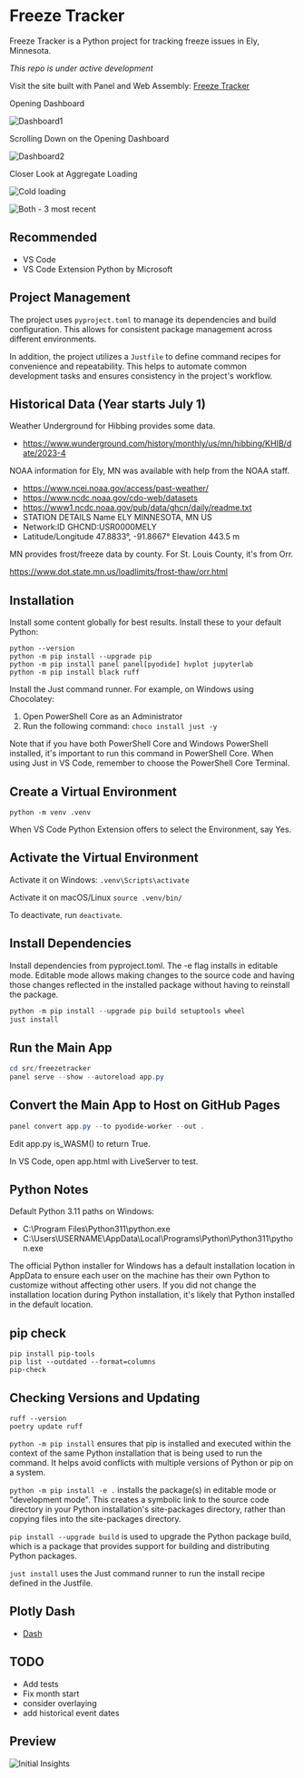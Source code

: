 # Freeze Tracker

Freeze Tracker is a Python project for tracking freeze issues in Ely, Minnesota.

_This repo is under active development_ 

Visit the site built with Panel and Web Assembly: [Freeze Tracker](https://denisecase.github.io/freeze-tracker/src/freezetracker/app.html)

Opening Dashboard

![Dashboard1](images/Dashboard1.PNG)

Scrolling Down on the Opening Dashboard

![Dashboard2](images/Dashboard2.PNG)

Closer Look at Aggregate Loading

![Cold loading](images/Fig1.PNG)

![Both - 3 most recent](images/Fig2.PNG)

## Recommended

- VS Code
- VS Code Extension Python by Microsoft

## Project Management

The project uses `pyproject.toml` to manage its dependencies and build configuration. 
This allows for consistent package management across different environments.

In addition, the project utilizes a `Justfile` to define command recipes 
for convenience and repeatability. 
This helps to automate common development tasks and ensures 
consistency in the project's workflow.

## Historical Data (Year starts July 1)

Weather Underground for Hibbing provides some data.

- https://www.wunderground.com/history/monthly/us/mn/hibbing/KHIB/date/2023-4

NOAA information for Ely, MN was available with help from the NOAA staff.

- https://www.ncei.noaa.gov/access/past-weather/
- https://www.ncdc.noaa.gov/cdo-web/datasets
- https://www1.ncdc.noaa.gov/pub/data/ghcn/daily/readme.txt
- STATION DETAILS Name	ELY MINNESOTA, MN US
- Network:ID	GHCND:USR0000MELY
- Latitude/Longitude	47.8833°, -91.8667° Elevation	443.5 m

MN provides frost/freeze data by county. For St. Louis County, it's from Orr.

https://www.dot.state.mn.us/loadlimits/frost-thaw/orr.html


## Installation

Install some content globally for best results. 
Install these to your default Python:

```shell
python --version
python -m pip install --upgrade pip
python -m pip install panel panel[pyodide] hvplot jupyterlab
python -m pip install black ruff
```

Install the Just command runner. For example, on Windows using Chocolatey:

1. Open PowerShell Core as an Administrator
2. Run the following command: `choco install just -y`

Note that if you have both PowerShell Core and Windows PowerShell installed, 
it's important to run this command in PowerShell Core.
When using Just in VS Code, 
remember to choose the PowerShell Core Terminal.

## Create a Virtual Environment

```shell
python -m venv .venv
```

When VS Code Python Extension offers to select the Environment, say Yes.

## Activate the Virtual Environment

Activate it on Windows: `.venv\Scripts\activate`

Activate it on macOS/Linux `source .venv/bin/`

To deactivate, run `deactivate`.

## Install Dependencies

Install dependencies from pyproject.toml. The -e flag installs in editable mode.
Editable mode allows making changes to the source code and having those changes
reflected in the installed package without having to reinstall the package.

```powershell
python -m pip install --upgrade pip build setuptools wheel 
just install
```

## Run the Main App

```powershell
cd src/freezetracker
panel serve --show --autoreload app.py
```

## Convert the Main App to Host on GitHub Pages

```powershell
panel convert app.py --to pyodide-worker --out .
```

Edit app.py is_WASM() to return True.

In VS Code, open app.html with LiveServer to test.

## Python Notes 

Default Python 3.11 paths on Windows:

- C:\Program Files\Python311\python.exe
- C:\Users\USERNAME\AppData\Local\Programs\Python\Python311\python.exe

The official Python installer for Windows 
has a default installation location in AppData to ensure each user 
on the machine has their own Python to customize without affecting other users.
If you did not change the installation location during Python installation, 
it's likely that Python installed in the default location.

## pip check

```
pip install pip-tools
pip list --outdated --format=columns
pip-check
```



## Checking Versions and Updating

```
ruff --version
poetry update ruff
```

`python -m pip install`  ensures that pip is installed 
and executed within the context of the same Python installation 
that is being used to run the command. 
It helps avoid conflicts with multiple versions of 
Python or pip on a system.

`python -m pip install -e .` installs the package(s) in 
editable mode or "development mode". 
This creates a symbolic link to the source code directory in your 
Python installation's site-packages directory, rather than copying files 
into the site-packages directory.

`pip install --upgrade build` is used to upgrade the Python package build, 
which is a package that provides support for building and 
distributing Python packages.

`just install` uses the Just command runner to run the install recipe defined
in the Justfile. 

## Plotly Dash

- [Dash](https://dash.plotly.com/)


## TODO

- Add tests
- Fix month start
- consider overlaying
- add historical event dates

## Preview

![Initial Insights](images/initial.PNG)

